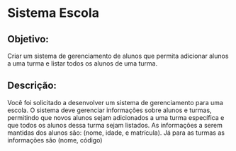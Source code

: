 # Sistema Escola
## Objetivo:
 Criar um sistema de gerenciamento de alunos que permita adicionar alunos a uma
 turma e listar todos os alunos de uma turma.
 ## Descrição:
 Você foi solicitado a desenvolver um sistema de gerenciamento para uma escola. O sistema deve
 gerenciar informações sobre alunos e turmas, permitindo que novos alunos sejam adicionados a
 uma turma específica e que todos os alunos dessa turma sejam listados. As informações a serem
 mantidas dos alunos são: (nome, idade, e matrícula). Já para as turmas as informações são
 (nome, código)
